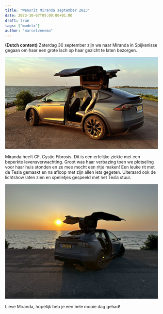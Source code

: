 ```yaml
---
title: "Wensrit Miranda september 2023"
date: 2023-10-07T09:00:00+01:00
draft: true
tags: ["modelx"]
author: "marcelvenema"
---
```


**(Dutch content)**  Zaterdag 30 september zijn we naar Miranda in Spijkenisse gegaan om haar een grote lach op haar gezicht te laten bezorgen.

 ![image](img/title.jpg)

Miranda heeft CF, Cystic Fibrosis. Dit is een erfelijke ziekte met een beperkte levensverwachting. Groot was haar verbazing toen we plotseling voor haar huis stonden en ze mee mocht een ritje maken! Een leuke rit met de Tesla gemaakt en na afloop met zijn allen iets gegeten. Uiteraard ook de lichtshow laten zien en spelletjes gespeeld met het Tesla stuur.

 ![image](img/modelx-02.jpg)

Lieve Miranda, hopelijk heb je een hele mooie dag gehad!
